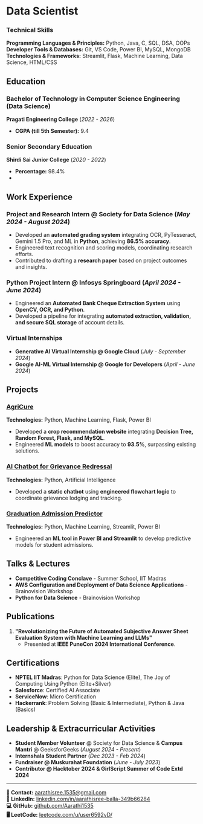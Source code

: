 # Data Scientist

### Technical Skills
**Programming Languages & Principles:** Python, Java, C, SQL, DSA, OOPs  
**Developer Tools & Databases:** Git, VS Code, Power BI, MySQL, MongoDB  
**Technologies & Frameworks:** Streamlit, Flask, Machine Learning, Data Science, HTML/CSS  

## Education
### Bachelor of Technology in Computer Science Engineering (Data Science)  
**Pragati Engineering College** (_2022 - 2026_)  
- **CGPA (till 5th Semester):** 9.4  

### Senior Secondary Education  
**Shirdi Sai Junior College** (_2020 - 2022_)  
- **Percentage:** 98.4%
- 
## Work Experience

### **Project and Research Intern @ Society for Data Science** (_May 2024 - August 2024_)  
- Developed an **automated grading system** integrating OCR, PyTesseract, Gemini 1.5 Pro, and ML in **Python**, achieving **86.5% accuracy**.  
- Engineered text recognition and scoring models, coordinating research efforts.  
- Contributed to drafting a **research paper** based on project outcomes and insights.  

### **Python Project Intern @ Infosys Springboard** (_April 2024 - June 2024_)  
- Engineered an **Automated Bank Cheque Extraction System** using **OpenCV, OCR, and Python**.  
- Developed a pipeline for integrating **automated extraction, validation, and secure SQL storage** of account details.  

### **Virtual Internships**  
- **Generative AI Virtual Internship @ Google Cloud** (_July - September 2024_)  
- **Google AI-ML Virtual Internship @ Google for Developers** (_April - June 2024_)  

## Projects

### [AgriCure](https://crop-recommendation-system-app.onrender.com/login)  
**Technologies:** Python, Machine Learning, Flask, Power BI  
- Developed a **crop recommendation website** integrating **Decision Tree, Random Forest, Flask, and MySQL**.  
- Engineered **ML models** to boost accuracy to **93.5%**, surpassing existing solutions.  

### [AI Chatbot for Grievance Redressal](https://app.engati.com/static/standalone/standalone.html?bot_key=7984c1d4deac42ec&env=p)  
**Technologies:** Python, Artificial Intelligence  
- Developed a **static chatbot** using **engineered flowchart logic** to coordinate grievance lodging and tracking.  

### [Graduation Admission Predictor](https://graduate-admission-predictor-byaarathi1535.streamlit.app/)  
**Technologies:** Python, Machine Learning, Streamlit, Power BI  
- Engineered an **ML tool in Power BI and Streamlit** to develop predictive models for student admissions.  

## Talks & Lectures  
- **Competitive Coding Conclave** - Summer School, IIT Madras  
- **AWS Configuration and Deployment of Data Science Applications** - Brainovision Workshop  
- **Python for Data Science** - Brainovision Workshop  

## Publications  
1. **"Revolutionizing the Future of Automated Subjective Answer Sheet Evaluation System with Machine Learning and LLMs"**  
   - Presented at **IEEE PuneCon 2024 International Conference**.  

## Certifications  
- **NPTEL IIT Madras**: Python for Data Science (Elite), The Joy of Computing Using Python (Elite+Silver)  
- **Salesforce**: Certified AI Associate  
- **ServiceNow**: Micro Certification  
- **Hackerrank**: Problem Solving (Basic & Intermediate), Python & Java (Basics)  

## Leadership & Extracurricular Activities  
- **Student Member Volunteer** @ Society for Data Science & **Campus Mantri** @ GeeksforGeeks (_August 2024 - Present_)  
- **Internshala Student Partner** (_Dec 2023 - Feb 2024_)  
- **Fundraiser @ Muskurahat Foundation** (_June - July 2023_)  
- **Contributor @ Hacktober 2024 & GirlScript Summer of Code Extd 2024**  

---

**📧 Contact:** [aarathisree.1535@gmail.com](mailto:aarathisree.1535@gmail.com)  
**🔗 LinkedIn:** [linkedin.com/in/aarathisree-balla-349b66284](https://www.linkedin.com/in/aarathisree-balla-349b66284/)  
**💻 GitHub:** [github.com/Aarathi1535](https://github.com/Aarathi1535)  
**🖥️ LeetCode:** [leetcode.com/u/user6592vD/](https://leetcode.com/u/user6592vD/)   
